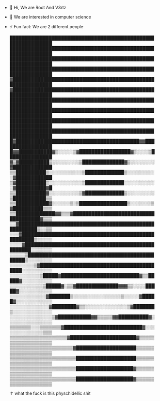- 👋 Hi, We are Root And V3rtz
- 👀 We are interested in computer science
- ⚡ Fun fact: We are 2 different people


    ██████████████████████████████████████████████████████████████
    ██████████████████████████████████████████████████████████████
    ██████████████████████████████████████████████████████████████
    ██████████████████████████████████████████████████████████████
    ▓█████████████████████████████████████████████████████████████
    ▓█████████████████████████████████████████████████████████████
    ██████████████████████████████████████████████████████████████
    ██████████████████████████████████████████████████████████████
    ██████████████████████████████████████████████████████████████
    ██████████████████████████████████████████████████████████████
    █▓█████████████████████████████████████████▓▓█████████████████
    █▓▓███████████▓▒░░░░░▒▓█████████████████▓▒░░░░▒███████████████
    ▓▒▓██████████▒░░░░░░░░░▒██████████████▓▒░░░░░░░░▓█████████████
    ▒▒██████████▒░░░░░░░░░░░▒█████████████▒░░░░░░░░░░▓████████████
    ▒▓██████████▒░░░░░░░░░░░▒█████████████░░░░░░░░░░░▓██████████▓█
    ▒▒██████████▓░░░░░░░░░░▒▓█████████████▒░░░░░░░░░▒███████████▒▒
    ▒▒███████████▓░░░░░░▒░▒████████████████▒░░░░░░░▒▓██████████▒▒▒
    ▒▒█████████████▓▓▒▒▒▓█████████████████████████████████████▓▒▒▒
    ░░▓██████████████████████████████████████████████████████▒░░▒▒
    ░░░▓████████████████████████████████████████████████████▒░░░░░
    ░░░░▓██████████████████████████████████████████████████░░░░░░░
    ░░░░░▒███████████████████████████████████████████████▒░░░░░░░░
    ░░░░░░░░▒▓██████████████████████████████████████████░░░░░░░░░░
    ░░░░░░░░░░▒█████▓██████████████████████████▓▒▒█████▓░░░░░░░░░░
    ░░░░░░░░░░░▒█████▓░▒▒▓██████████████▓▓▓▒▒░░░░█████▓░░░░░░░░░░░
    ░░░░░░░░░░░░▓███████▒░░░░░░░░░░░░░░░░▒░░░░░▓█████▓░░░░░░░░░░░░
    ░░░░░░░░░░░░░▓████████▓▒▒░░░░░░░░░░░░░░▒▓███████▒░░░░░░░░░░░░░
    ░░░░░░░░░░░░░░▒▓███████████▓▓▒▒▒▒▒▓▓██████████▓░░░░░░░░░░░░░░░
    ▒▒▒▒▒▒▒░░░▒▒▒▒▒▒▒▓██████████████████████████▓░░░░░░░░░░░░░░▒▒▒
    ▒▒▒▒▒▒▒▒▒▒▒▒▒▒▒▒▒▒▒▓██████████████████████▓▒▒▒▒▒▒▒▒▒▒▒▒▒▒▒▒▒▒▒
    ▒▒▒▒▒▒▒▒▒▒▒▒▒▒▒▒▒▒▒▒▒▓████████████████████▒▒▒▒▒▒▒▒▒▒▒▒▒▒▒▒▒▒▒▒
    ▒▒▒▒▒▒▒▒▒▒▒▒▒▒▒▒▒▒▒▒▒▒████████████████████▒▒▒▒▒▒▒▒▒▒▒▒▒▒▒▒▒▒▒▒
    ▒▒▒▒▒▒▒▒▒▒▒▒▒▒▒▒▒▒▒▒▒▒███████████████████▓▒▒▒▒▒▒▒▒▒▒▒▒▒▒▒▒▒▒▒▒
    ▒▒▒▒▒▒▒▒▒▒▒▒▒▒▒▒▒▒▒▒▒▒███████████████████▓▒▒▒▒▒▒▒▒▒▒▒▒▒▒▒▒▒▒▒▒

    ↑ what the fuck is this physchidellic shit 
